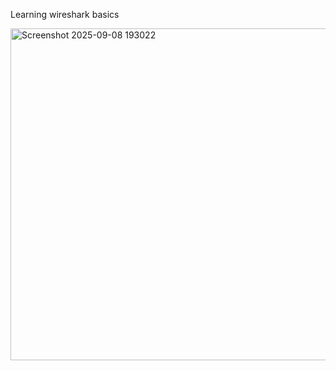 Learning wireshark basics

<img width="983" height="531" alt="Screenshot 2025-09-08 193022" src="https://github.com/user-attachments/assets/0fb31d03-d102-46cc-b460-9c71bef43764" />
